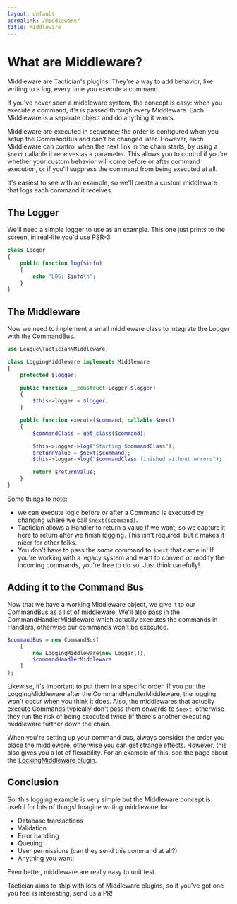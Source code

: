 ```yaml
---
layout: default
permalink: /middleware/
title: Middleware
---
```


# What are Middleware?
Middleware are Tactician's plugins. They're a way to add behavior, like writing to a log, every time you execute a command.

If you've never seen a middleware system, the concept is easy: when you execute a command, it's is passed through every Middleware. Each Middleware is a separate object and do anything it wants.

Middleware are executed in sequence; the order is configured when you setup the CommandBus and can't be changed later. However, each Middleware can control when the next link in the chain starts, by using a `$next` callable it receives as a parameter. This allows you to control if you're whether your custom behavior will come before or after command execution, or if you'll suppress the command from being executed at all.

It's easiest to see with an example, so we'll create a custom middleware that logs each command it receives.

## The Logger
We'll need a simple logger to use as an example. This one just prints to the screen, in real-life you'd use PSR-3.

~~~php
class Logger
{
    public function log($info)
    {
        echo "LOG: $info\n";
    }
}
~~~

## The Middleware
Now we need to implement a small middleware class to integrate the Logger with the CommandBus. 

~~~php
use League\Tactician\Middleware;

class LoggingMiddleware implements Middleware
{
    protected $logger;

    public function __construct(Logger $logger)
    {
        $this->logger = $logger;
    }

    public function execute($command, callable $next)
    {
        $commandClass = get_class($command);

        $this->logger->log("Starting $commandClass");
        $returnValue = $next($command);
        $this->logger->log("$commandClass finished without errors");

        return $returnValue;
    }
}
~~~

Some things to note:
- we can execute logic before _or_ after a Command is executed by changing where we call `$next($command)`.
- Tactician allows a Handler to return a value if we want, so we capture it here to return after we finish logging. This isn't required, but it makes it nicer for other folks.
- You don't have to pass the _same_ command to `$next` that came in! If you're working with a legacy system and want to convert or modify the incoming commands, you're free to do so. Just think carefully!


## Adding it to the Command Bus
Now that we have a working Middleware object, we give it to our CommandBus as a list of middleware. We'll also pass in the CommandHandlerMiddleware which actually executes the commands in Handlers, otherwise our commands won't be executed.

~~~ php
$commandBus = new CommandBus(
    [
        new LoggingMiddleware(new Logger()),
        $commandHandlerMiddleware
    ]
);
~~~

Likewise, it's important to put them in a specific order. If you put the LoggingMiddleware after the CommandHandlerMiddleware, the logging won't occur when you think it does. Also, the middlewares that actually execute Commands typically don't pass them onwards to `$next`, otherwise they run the risk of being executed twice (if there's another executing middleware further down the chain. 

When you're setting up your command bus, always consider the order you place the middleware, otherwise you can get strange effects. However, this also gives you a lot of flexability. For an example of this, see the page about the [LockingMiddleware plugin](/locking-middleware).


## Conclusion
So, this logging example is very simple but the Middleware concept is useful for lots of things! Imagine writing middleware for:

- Database transactions
- Validation
- Error handling
- Queuing 
- User permissions (can they send this command at all?)
- Anything you want!

Even better, middleware are really easy to unit test.

Tactician aims to ship with lots of Middleware plugins, so if you've got one you feel is interesting, send us a PR!
